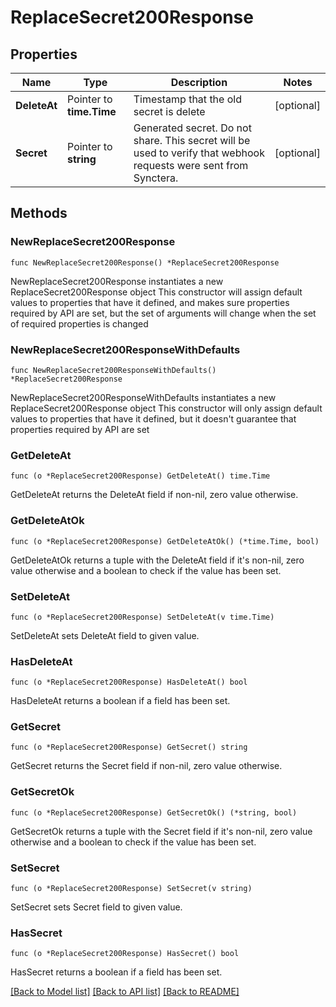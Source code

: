 # ReplaceSecret200Response

## Properties

Name | Type | Description | Notes
------------ | ------------- | ------------- | -------------
**DeleteAt** | Pointer to **time.Time** | Timestamp that the old secret is delete | [optional] 
**Secret** | Pointer to **string** | Generated secret. Do not share. This secret will be used to verify that webhook requests were sent from Synctera. | [optional] 

## Methods

### NewReplaceSecret200Response

`func NewReplaceSecret200Response() *ReplaceSecret200Response`

NewReplaceSecret200Response instantiates a new ReplaceSecret200Response object
This constructor will assign default values to properties that have it defined,
and makes sure properties required by API are set, but the set of arguments
will change when the set of required properties is changed

### NewReplaceSecret200ResponseWithDefaults

`func NewReplaceSecret200ResponseWithDefaults() *ReplaceSecret200Response`

NewReplaceSecret200ResponseWithDefaults instantiates a new ReplaceSecret200Response object
This constructor will only assign default values to properties that have it defined,
but it doesn't guarantee that properties required by API are set

### GetDeleteAt

`func (o *ReplaceSecret200Response) GetDeleteAt() time.Time`

GetDeleteAt returns the DeleteAt field if non-nil, zero value otherwise.

### GetDeleteAtOk

`func (o *ReplaceSecret200Response) GetDeleteAtOk() (*time.Time, bool)`

GetDeleteAtOk returns a tuple with the DeleteAt field if it's non-nil, zero value otherwise
and a boolean to check if the value has been set.

### SetDeleteAt

`func (o *ReplaceSecret200Response) SetDeleteAt(v time.Time)`

SetDeleteAt sets DeleteAt field to given value.

### HasDeleteAt

`func (o *ReplaceSecret200Response) HasDeleteAt() bool`

HasDeleteAt returns a boolean if a field has been set.

### GetSecret

`func (o *ReplaceSecret200Response) GetSecret() string`

GetSecret returns the Secret field if non-nil, zero value otherwise.

### GetSecretOk

`func (o *ReplaceSecret200Response) GetSecretOk() (*string, bool)`

GetSecretOk returns a tuple with the Secret field if it's non-nil, zero value otherwise
and a boolean to check if the value has been set.

### SetSecret

`func (o *ReplaceSecret200Response) SetSecret(v string)`

SetSecret sets Secret field to given value.

### HasSecret

`func (o *ReplaceSecret200Response) HasSecret() bool`

HasSecret returns a boolean if a field has been set.


[[Back to Model list]](../../README.md#documentation-for-models) [[Back to API list]](../../README.md#documentation-for-api-endpoints) [[Back to README]](../../README.md)


